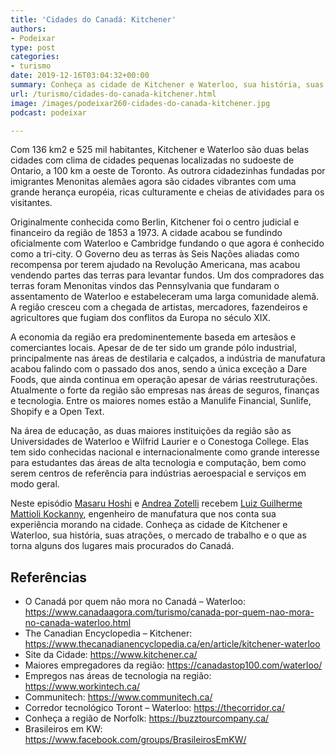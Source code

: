 ```yaml
---
title: 'Cidades do Canadá: Kitchener'
authors:
- Podeixar
type: post
categories:
- turismo
date: 2019-12-16T03:04:32+00:00
summary: Conheça as cidade de Kitchener e Waterloo, sua história, suas atrações, o mercado de trabalho e o que as torna alguns dos lugares mais procurados do Canadá.
url: /turismo/cidades-do-canada-kitchener.html
image: /images/podeixar260-cidades-do-canada-kitchener.jpg
podcast: podeixar

---
```

Com 136 km2 e 525 mil habitantes, Kitchener e Waterloo são duas belas cidades com clima de cidades pequenas localizadas no sudoeste de Ontario, a 100 km a oeste de Toronto. As outrora cidadezinhas fundadas por imigrantes Menonitas alemães agora são cidades vibrantes com uma grande herança européia, ricas culturamente e cheias de atividades para os visitantes.

Originalmente conhecida como Berlin, Kitchener foi o centro judicial e financeiro da região de 1853 a 1973. A cidade acabou se fundindo oficialmente com Waterloo e Cambridge fundando o que agora é conhecido como a tri-city. O Governo deu as terras às Seis Nações aliadas como recompensa por terem ajudado na Revolução Americana, mas acabou vendendo partes das terras para levantar fundos. Um dos compradores das terras foram Menonitas vindos das Pennsylvania que fundaram o assentamento de Waterloo e estabeleceram uma larga comunidade alemã. A região cresceu com a chegada de artistas, mercadores, fazendeiros e agricultores que fugiam dos conflitos da Europa no século XIX.

A economia da região era predominentemente baseda em artesãos e comerciantes locais. Apesar de de ter sido um grande pólo industrial, principalmente nas áreas de destilaria e calçados, a indústria de manufatura acabou falindo com o passado dos anos, sendo a única exceção a Dare Foods, que ainda continua em operação apesar de várias reestruturações. Atualmente o forte da região são empresas nas áreas de seguros, finanças e tecnologia. Entre os maiores nomes estão a Manulife Financial, Sunlife, Shopify e a Open Text.

Na área de educação, as duas maiores instituições da região são as Universidades de Waterloo e Wilfrid Laurier e o Conestoga College. Elas tem sido conhecidas nacional e internacionalmente como grande interesse para estudantes das áreas de alta tecnologia e computação, bem como serem centros de referência para indústrias aeroespacial e serviços em modo geral.

Neste episódio [Masaru Hoshi][1] e <a rel="noopener noreferrer" target="_blank" href="http://htmledit.squarefree.com/berg">Andrea Zotelli</a> recebem <a rel="noreferrer noopener" aria-label="Luiz Guilherme Mattioli Kockanny (opens in a new tab)" href="https://www.linkedin.com/in/luizmk/" target="_blank">Luiz Guilherme Mattioli Kockanny</a>, engenheiro de manufatura que nos conta sua experiência morando na cidade. Conheça as cidade de Kitchener e Waterloo, sua história, suas atrações, o mercado de trabalho e o que as torna alguns dos lugares mais procurados do Canadá.<figure></figure> <figure class="wp-block-embed-youtube wp-block-embed is-type-video is-provider-youtube wp-embed-aspect-16-9 wp-has-aspect-ratio">

<div class="wp-block-embed__wrapper">
  <span class="embed-youtube" style="text-align:center; display: block;"></span>
</div></figure>

## Referências

  * O Canadá por quem não mora no Canadá &#8211; Waterloo: <https://www.canadaagora.com/turismo/canada-por-quem-nao-mora-no-canada-waterloo.html>
  * The Canadian Encyclopedia &#8211; Kitchener: <a rel="noreferrer noopener" aria-label="https://www.thecanadianencyclopedia.ca/en/article/kitchener-waterloo (opens in a new tab)" href="https://www.thecanadianencyclopedia.ca/en/article/kitchener-waterloo" target="_blank">https://www.thecanadianencyclopedia.ca/en/article/kitchener-waterloo</a>
  * Site da Cidade: <a rel="noreferrer noopener" aria-label="https://www.kitchener.ca/ (opens in a new tab)" href="https://www.kitchener.ca/" target="_blank">https://www.kitchener.ca/</a>
  * Maiores empregadores da região: <a rel="noreferrer noopener" aria-label="https://canadastop100.com/waterloo/ (opens in a new tab)" href="https://canadastop100.com/waterloo/" target="_blank">https://canadastop100.com/waterloo/</a>
  * Empregos nas áreas de tecnologia na região: <a rel="noreferrer noopener" aria-label="https://www.workintech.ca/ (opens in a new tab)" href="https://www.workintech.ca/" target="_blank">https://www.workintech.ca/</a>
  * Communitech: <a rel="noreferrer noopener" aria-label="https://www.communitech.ca/ (opens in a new tab)" href="https://www.communitech.ca/" target="_blank">https://www.communitech.ca/</a>
  * Corredor tecnológico Toront &#8211; Waterloo: <a rel="noreferrer noopener" aria-label="https://thecorridor.ca/ (opens in a new tab)" href="https://thecorridor.ca/" target="_blank">https://thecorridor.ca/</a>
  * Conheça a região de Norfolk: <a rel="noreferrer noopener" aria-label="https://buzztourcompany.ca/ (opens in a new tab)" href="https://buzztourcompany.ca/" target="_blank">https://buzztourcompany.ca/</a>
  * Brasileiros em KW: <a href="https://www.facebook.com/groups/BrasileirosEmKW/" target="_blank" rel="noreferrer noopener" aria-label=" (opens in a new tab)">https://www.facebook.com/groups/BrasileirosEmKW/</a>



 [1]: /japa
 [2]: https://vempra.ca/seguroviagem
